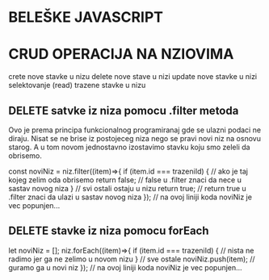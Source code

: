 # BELEŠKE JAVASCRIPT


# CRUD OPERACIJA NA NZIOVIMA
crete nove stavke u nizu
delete nove stave u nizi
update nove stavke u nizi
selektovanje (read) trazene stavke u nizu


## DELETE satvke iz niza pomocu .filter metoda
Ovo je prema principa funkcionalnog programiranaj gde se ulazni podaci ne diraju. Nisat se ne brise iz postojeceg niza nego se pravi novi niz na osnovu starog. A u tom novom jednostavno izostavimo stavku koju smo zeleli da obrisemo.

const noviNiz = niz.filter((item)=>{
  if (item.id === trazeniId) {
    // ako je taj kojeg zelim oda obrisemo
    return false; // false u .filter znaci da nece u sastav novog niza
  }
  // svi ostali ostaju u nizu
  return true; // return true u .filter znaci da ulazi u sastav novog niza
});
// na ovoj liniji koda noviNiz je vec popunjen...


## DELETE stavke iz niza pomocu forEach
let noviNiz = [];
niz.forEach((item)=>{
  if (item.id === trazeniId) {
    // nista ne radimo jer ga ne zelimo u novom nizu
  }
  // sve ostale
  noviNiz.push(item); // guramo ga u novi niz
});
// na ovoj liniji koda noviNiz je vec popunjen...



##

